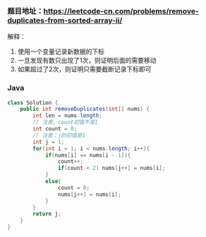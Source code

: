 ### 题目地址：https://leetcode-cn.com/problems/remove-duplicates-from-sorted-array-ii/

解释：
1. 使用一个变量记录新数据的下标
2. 一旦发现有数只出现了1次，则证明后面的需要移动
3. 如果超过了2次，则证明只需要截断记录下标即可

### Java
``` java
class Solution {
    public int removeDuplicates(int[] nums) {
        int len = nums.length;
        // 注意，count初值不是1
        int count = 0;
        // 注意：j的初值是1
        int j = 1;
        for(int i = 1; i < nums.length; i++){
            if(nums[i] == nums[i - 1]){
                count++;
                if(count < 2) nums[j++] = nums[i];
            } 
            else{
                count = 0;
                nums[j++] = nums[i];
            }
        }
        return j;
    }
}
```
